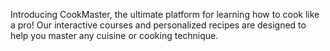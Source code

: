 Introducing CookMaster, the ultimate platform for learning how to cook like a pro! Our interactive courses and personalized recipes are designed to help you master any cuisine or cooking technique.